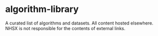 # algorithm-library
A curated list of algorithms and datasets. All content hosted elsewhere. NHSX is not responsible for the contents of external links.
